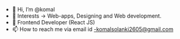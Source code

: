 - 👋 Hi, I’m @komal
- 👀 Interests → Web-apps, Designing and Web development.
- 🌱 Frontend Developer (React JS)
- 📫 How to reach me via email id -komalsolanki2605@gmail.com 

<!---
komal2605/komal2605 is a ✨ special ✨ repository because its `README.md` (this file) appears on your GitHub profile.
You can click the Preview link to take a look at your changes.
--->
